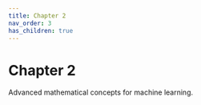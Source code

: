 ```yaml
---
title: Chapter 2
nav_order: 3
has_children: true
---
```


# Chapter 2

Advanced mathematical concepts for machine learning.
